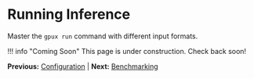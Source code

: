 # Running Inference

Master the `gpux run` command with different input formats.

!!! info "Coming Soon"
    This page is under construction. Check back soon!

**Previous:** [Configuration](configuration.md) | **Next:** [Benchmarking](benchmarking.md)

